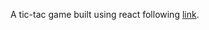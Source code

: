 A tic-tac game built using react following [link](https://codepen.io/gaearon/pen/gWWZgR?editors=0010).
